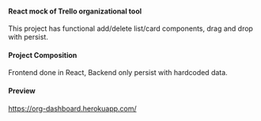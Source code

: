 #### React mock of Trello organizational tool

This project has functional add/delete list/card components, drag and drop with persist.

#### Project Composition

Frontend done in React, Backend only persist with hardcoded data.

#### Preview

https://org-dashboard.herokuapp.com/
